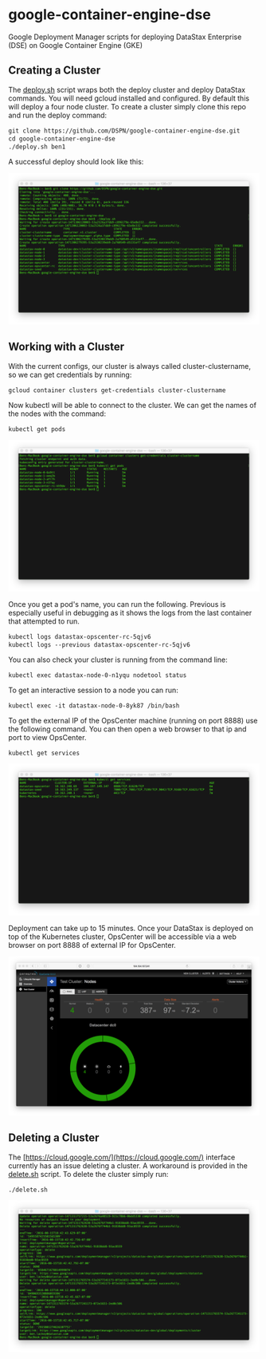 # google-container-engine-dse
Google Deployment Manager scripts for deploying DataStax Enterprise (DSE) on Google Container Engine (GKE)

## Creating a Cluster

The [deploy.sh](deploy.sh) script wraps both the deploy cluster and deploy DataStax commands.  You will need gcloud installed and configured.  By default this will deploy a four node cluster.  To create a cluster simply clone this repo and run the deploy command:

	git clone https://github.com/DSPN/google-container-engine-dse.git
	cd google-container-engine-dse
	./deploy.sh ben1

A successful deploy should look like this:

![](./img/deploy.png)

## Working with a Cluster

With the current configs, our cluster is always called cluster-clustername, so we can get credentials by running:

	gcloud container clusters get-credentials cluster-clustername

Now kubectl will be able to connect to the cluster.  We can get the names of the nodes with the command:

	kubectl get pods

![](./img/getpods.png)

Once you get a pod's name, you can run the following.  Previous is especially useful in debugging as it shows the logs from the last container that attempted to run.

	kubectl logs datastax-opscenter-rc-5qjv6
	kubectl logs --previous datastax-opscenter-rc-5qjv6

You can also check your cluster is running from the command line:

	kubectl exec datastax-node-0-n1yqu nodetool status

To get an interactive session to a node you can run:

	kubectl exec -it datastax-node-0-8yk87 /bin/bash

To get the external IP of the OpsCenter machine (running on port 8888) use the following command.  You can then open a web browser to that ip and port to view OpsCenter.

	kubectl get services

![](./img/getservices.png)

Deployment can take up to 15 minutes.  Once your DataStax is deployed on top of the Kubernetes cluster, OpsCenter will be accessible via a web browser on port 8888 of external IP for OpsCenter.

![](./img/opscenter.png)

## Deleting a Cluster

The [https://cloud.google.com/](https://cloud.google.com/) interface currently has an issue deleting a cluster.  A workaround is provided in the [delete.sh](delete.sh) script.  To delete the cluster simply run:

    ./delete.sh

![](./img/delete.png)

